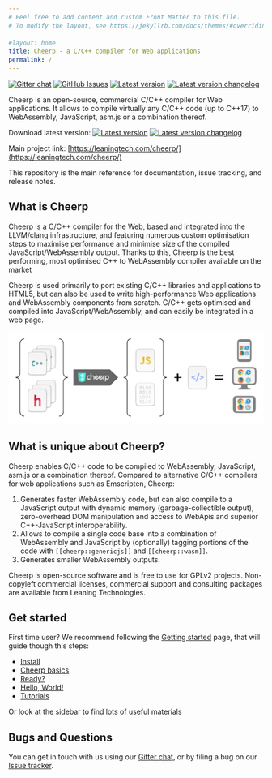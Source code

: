 ```yaml
---
# Feel free to add content and custom Front Matter to this file.
# To modify the layout, see https://jekyllrb.com/docs/themes/#overriding-theme-defaults

#layout: home
title: Cheerp - a C/C++ compiler for Web applications
permalink: /
---
```


[![Gitter chat](https://badges.gitter.im/leaningtech/cheerp.svg)](https://gitter.im/leaningtech/cheerp)
[![GitHub Issues](https://img.shields.io/github/issues/leaningtech/cheerp-meta.svg)](https://github.com/leaningtech/cheerp-meta/issues)
[![Latest version](https://img.shields.io/badge/cheerp-2.6-brightgreen.svg)](https://leaningtech.com/cheerp/#download)  [![Latest version changelog](https://img.shields.io/badge/Changelog-2.6-brightgreen.svg)](pages/Changelog)

Cheerp is an open-source, commercial C/C++ compiler for Web applications. It allows to compile virtually any C/C++ code (up to C++17) to WebAssembly, JavaScript, asm.js or a combination thereof.

Download latest version: [![Latest version](https://img.shields.io/badge/cheerp-2.6-brightgreen.svg)](https://leaningtech.com/cheerp/#download)  [![Latest version changelog](https://img.shields.io/badge/Changelog-2.6-brightgreen.svg)](pages/Changelog)

Main project link: [https://leaningtech.com/cheerp/](https://leaningtech.com/cheerp/)

This repository is the main reference for documentation, issue tracking, and release notes.

What is Cheerp
-----

Cheerp is a C/C++ compiler for the Web, based and integrated into the LLVM/clang infrastructure, and featuring numerous custom optimisation steps to maximise performance and minimise size of the compiled JavaScript/WebAssembly output. Thanks to this, Cheerp is the best performing, most optimised C++ to WebAssembly compiler available on the market

Cheerp is used primarily to port existing C/C++ libraries and applications to HTML5, but can also be used to write high-performance Web applications and WebAssembly components from scratch. C/C++ gets optimised and compiled into JavaScript/WebAssembly, and can easily be integrated in a web page.

![Diagram of Cheep usage](assets/Diagram_browser.png "Icons from https://github.com/ubuntu/yaru/tree/master/icons, Creative Commons BY-SA 4.0")

What is unique about Cheerp?
------

Cheerp enables C/C++ code to be compiled to WebAssembly, JavaScript, asm.js or a combination thereof. Compared to alternative C/C++ compilers for web applications such as Emscripten, Cheerp:

1. Generates faster WebAssembly code, but can also compile to a JavaScript output with dynamic memory (garbage-collectible output), zero-overhead DOM manipulation and access to WebApis and superior C++-JavaScript interoperability.
2. Allows to compile a single code base into a combination of WebAssembly and JavaScript by (optionally) tagging portions of the code with ```[[cheerp::genericjs]]``` and ```[[cheerp::wasm]]```.
3. Generates smaller WebAssembly outputs.

Cheerp is open-source software and is free to use for GPLv2 projects. Non-copyleft commercial licenses, commercial support and consulting packages are available from Leaning Technologies.

Get started
------

First time user? We recommend following the [Getting started](pages/Getting-started.md) page, that will guide though this steps:
+ [Install](pages/Getting-started.md#install "Install")
+ [Cheerp basics](pages/Getting-started.md#cheerp-basics "Cheerp basics")
+ [Ready?](pages/Getting-started.md#ready "Ready?")
+ [Hello, World!](pages/Getting-started.md#hello-world "Hello, World!")
+ [Tutorials](pages/Getting-started.md#tutorials "Tutorials")

Or look at the sidebar to find lots of useful materials

Bugs and Questions
------

You can get in touch with us using our [Gitter chat](https://gitter.im/leaningtech/cheerp), or by filing a bug on our [Issue tracker](https://github.com/leaningtech/cheerp-meta/issues).
